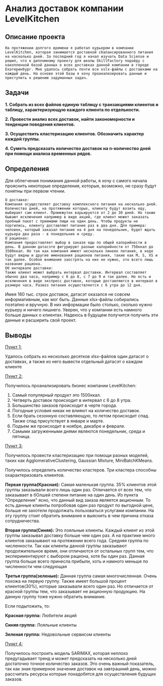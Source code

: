 # **Анализ доставок компании LevelKitchen**

## **Описание проекта**
    На протяжении долгого времени я работал курьером в компании LevelKitchen, которая занимается доставкой сбалансированного питания на насколько дней. За последний год я начал изучать Data Sciense и решил, что к дипломному проекту для школы SkillFactory подойду с накопленной базой данных о всех доставках данной компании в городе Екатеринбург. Мне удалось собрать почти все xslx-файлы с доставками на каждый день. На основе этой базы я хочу проанализировать данные и приступить к решению задуманных задач.

## **Задачи**
**1. Собрать из всех файлов единую таблицу с транзакциями клиентов и таблицу, характеризующую каждого клиента по отдельности.**

**2. Провести анализ всех доставок, найти закономерности и тенденции поведения клиентов.**

**3. Осуществить кластеризацию клиентов. Обозначить характер каждой группы.**

**4. Суметь предсказать количество доставок на n-количество дней при помощи анализа временных рядов.**

## **Определения**
Для облегчения понимания данной работы, я хочу с самого начала прояснить некоторые определения, которые, возможно, не сразу будут понятны при первом чтении.
    
    О доставке:
    Компания осуществляет доставку комплексного питания на несколько дней. Количество дней, на протяжении которых, клиенту будут возить еду, выбирает сам клиент. Промежуток варьируется от 2 до 30 дней. Но также бывают исключения например в виде акций, где клиент может заказать пробный пакет с приемами пищи на один день. Чтобы продукты не портились, клиенту доставляют питание раз в два дня. Для примера: человек, который заказал питание на 4 дня на понедельник, будет ждать курьера два раза - в понедельник и среду.
    О рационах:
    Компания предоставляет выбор в заказе еды по общей калорийности в день. В данном датасэте фигурируют разные калорийности от 750ккал до 3500ккал. Но так как компания имеет несколько линеек питания, в коде будут видны и другие именования рационов питания, такие как M, S, XS и так далее. Особое внимание заострять на них не нужно, это всего лишь название рациона.
    Об интервале доставки:
    Также клиент может выбрать интервал доставки. Интервал составляет обычно два часа, например с 6 до 8, с 7 до 9 и так далее. Но есть и исключения в виде экспресс доставок, которые доставляются в интервал в размере часа. Развоз питания осуществляется с 6 утра до 12 дня.

Имея 160 тыс. строк доставок, датасэт оказался не совсем информативным, как мог быть. Данные xlsx-файлы собирались поэтапно и вручную. В них информации было столько, сколько нужно курьеру и ничего лишнего. Уверен, что у компании есть намного больше данных о клиентах. Надеюсь в будущем получится получить эти данные и расширить свой проект.

## **Выводы**
[Пункт 1:](https://github.com/AlexandrYarin/LKproject/blob/main/1.%20Make_data.ipynb)

Удалось собрать из несколько десятков xlsx-файлов один датасэт о доставках, а также из него вывести отдельный датасэт о каждом клиенте

[Пункт 2:](https://github.com/AlexandrYarin/LKproject/blob/main/2.%20EDA.ipynb)

Получилось проанализировать бизнес компании LevelKitchen:

1. Самый популярный продукт это 1500ккал.
2. Четверть доставок происходит в интервал с 6 до 8 утра.
3. Большинство заказов происходит в черте города.
4. Погодные условия никак не влияют на количество доставок.
5. Если брать сезонную составляющую, то летом происходит спад. Также спад присутствует в январе и марте.
6. Подъем же происходит в ноябре, декабре и феврале. 
7. Самыми загруженными днями являются понедельник, среда и пятница.

[Пункт 3:](https://github.com/AlexandrYarin/LKproject/blob/main/3.%20Clustering.ipynb)

Получилось провести кластеризацию при помощи разных моделей, таких как AgglomerativeClustering, Gaussian Mixture, MiniBatchKMeans.

Получилось определить количество кластеров. Три кластера способны охарактеризовать клиентов.

**Первая группа(Красная):** Самая маленькая группа. 35% клиентов этой группы заказывали всего лишь один раз. Отличается от всех тем, что заказывает в бОлшей степени питание на один день. Из пункта "Определения" ясно, что данный вид заказа является акционным. То есть данные клиенты попробовав один раз продукт по выгодной цене, больше не захотели продолжать пользоваться услугами компании. На эту группу стоит обратить внимание и выяснить в чем причина отказа сотрудничества.

**Вторая группа(Синяя):** Это лояльные клиенты. Каждый клиент из этой группы заказывал доставку больше чем один раз. А на практике много клиентов заказывают на протяжении всего года. Средняя группа по численности. Так как клиенты данной группы заказывают продолжительное время, они отличаются от остальных групп тем, что экспериментируют с выбором рациона, хотя бы один раз. Данная группа больше всего принесла прибыли, хоть и намного меньше по численности чем следующая

**Третья группа(зеленые):** Данная группа самая многочисленная. Очень похожа на первую группу. Также имеет большой процент клиентов(30%), которые заказывали всего один раз. Но отличается от красной группы тем, что заказывает не акционную продукцию. На данную группу тоже нужно обратить внимание.

Если подытожить, то:

**Красная группа:** Любители акций

**Синяя группа:** Лояльные клиенты

**Зеленая группа:** Недовольные сервисом клиенты

[Пункт 4:](https://github.com/AlexandrYarin/LKproject/blob/main/4.%20Time-series%20.ipynb)

Получилось построить модель SARIMAX, которая неплохо предугадывает тренд и может предсказать на несколько дней достаточно точное количество заказов. Это очень важный показатель, так как зная примерное значение доставок на завтрашний день, можно рассчитать ресурсы которые понадобятся для осуществления будущих заказов.

